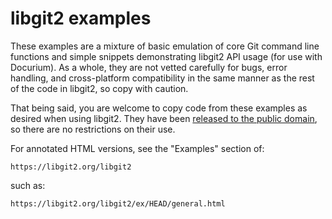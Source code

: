 libgit2 examples
================

These examples are a mixture of basic emulation of core Git command line
functions and simple snippets demonstrating libgit2 API usage (for use
with Docurium).  As a whole, they are not vetted carefully for bugs, error
handling, and cross-platform compatibility in the same manner as the rest
of the code in libgit2, so copy with caution.

That being said, you are welcome to copy code from these examples as
desired when using libgit2. They have been [released to the public domain][cc0],
so there are no restrictions on their use.

[cc0]: COPYING

For annotated HTML versions, see the "Examples" section of:

    https://libgit2.org/libgit2

such as:

    https://libgit2.org/libgit2/ex/HEAD/general.html
